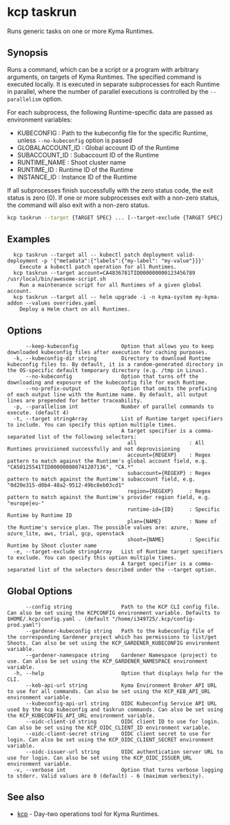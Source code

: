 # kcp taskrun

Runs generic tasks on one or more Kyma Runtimes.

## Synopsis

Runs a command, which can be a script or a program with arbitrary arguments, on targets of Kyma Runtimes.
The specified command is executed locally. It is executed in separate subprocesses for each Runtime in parallel, where the number of parallel executions is controlled by the `--parallelism` option.

For each subprocess, the following Runtime-specific data are passed as environment variables:
  - KUBECONFIG       : Path to the kubeconfig file for the specific Runtime, unless `--no-kubeconfig` option is passed
  - GLOBALACCOUNT_ID : Global account ID of the Runtime
  - SUBACCOUNT_ID    : Subaccount ID of the Runtime
  - RUNTIME_NAME     : Shoot cluster name
  - RUNTIME_ID       : Runtime ID of the Runtime
  - INSTANCE_ID      : Instance ID of the Runtime

  If all subprocesses finish successfully with the zero status code, the exit status is zero (0). If one or more subprocesses exit with a non-zero status, the command will also exit with a non-zero status.

```bash
kcp taskrun --target {TARGET SPEC} ... [--target-exclude {TARGET SPEC} ...] -- COMMAND [ARGS ...] [flags]
```

## Examples

```
  kcp taskrun --target all -- kubectl patch deployment valid-deployment -p '{"metadata":{"labels":{"my-label": "my-value"}}}'
    Execute a kubectl patch operation for all Runtimes.
  kcp taskrun --target account=CA4836781TID000000000123456789 /usr/local/bin/awesome-script.sh
    Run a maintenance script for all Runtimes of a given global account.
  kcp taskrun --target all -- helm upgrade -i -n kyma-system my-kyma-addon --values overrides.yaml
    Deploy a Helm chart on all Runtimes.
```

## Options

```
      --keep-kubeconfig              Option that allows you to keep downloaded kubeconfig files after execution for caching purposes.
  -k, --kubeconfig-dir string        Directory to download Runtime kubeconfig files to. By default, it is a random-generated directory in the OS-specific default temporary directory (e.g. /tmp in Linux).
      --no-kubeconfig                Option that turns off the downloading and exposure of the kubeconfig file for each Runtime.
      --no-prefix-output             Option that omits the prefixing of each output line with the Runtime name. By default, all output lines are prepended for better traceability.
  -p, --parallelism int              Number of parallel commands to execute. (default 4)
  -t, --target stringArray           List of Runtime target specifiers to include. You can specify this option multiple times.
                                     A target specifier is a comma-separated list of the following selectors:
                                       all                 : All Runtimes provisioned successfully and not deprovisioning
                                       account={REGEXP}    : Regex pattern to match against the Runtime's global account field, e.g. "CA50125541TID000000000741207136", "CA.*"
                                       subaccount={REGEXP} : Regex pattern to match against the Runtime's subaccount field, e.g. "0d20e315-d0b4-48a2-9512-49bc8eb03cd1"
                                       region={REGEXP}     : Regex pattern to match against the Runtime's provider region field, e.g. "europe|eu-"
                                       runtime-id={ID}     : Specific Runtime by Runtime ID
                                       plan={NAME}         : Name of the Runtime's service plan. The possible values are: azure, azure_lite, aws, trial, gcp, openstack
                                       shoot={NAME}        : Specific Runtime by Shoot cluster name
  -e, --target-exclude stringArray   List of Runtime target specifiers to exclude. You can specify this option multiple times.
                                     A target specifier is a comma-separated list of the selectors described under the --target option.
```

## Global Options

```
      --config string                Path to the KCP CLI config file. Can also be set using the KCPCONFIG environment variable. Defaults to $HOME/.kcp/config.yaml . (default "/home/i349725/.kcp/config-prod.yaml")
      --gardener-kubeconfig string   Path to the kubeconfig file of the corresponding Gardener project which has permissions to list/get Shoots. Can also be set using the KCP_GARDENER_KUBECONFIG environment variable.
      --gardener-namespace string    Gardener Namespace (project) to use. Can also be set using the KCP_GARDENER_NAMESPACE environment variable.
  -h, --help                         Option that displays help for the CLI.
      --keb-api-url string           Kyma Environment Broker API URL to use for all commands. Can also be set using the KCP_KEB_API_URL environment variable.
      --kubeconfig-api-url string    OIDC Kubeconfig Service API URL used by the kcp kubeconfig and taskrun commands. Can also be set using the KCP_KUBECONFIG_API_URL environment variable.
      --oidc-client-id string        OIDC client ID to use for login. Can also be set using the KCP_OIDC_CLIENT_ID environment variable.
      --oidc-client-secret string    OIDC client secret to use for login. Can also be set using the KCP_OIDC_CLIENT_SECRET environment variable.
      --oidc-issuer-url string       OIDC authentication server URL to use for login. Can also be set using the KCP_OIDC_ISSUER_URL environment variable.
  -v, --verbose int                  Option that turns verbose logging to stderr. Valid values are 0 (default) - 6 (maximum verbosity).
```

## See also

* [kcp](kcp.md)	 - Day-two operations tool for Kyma Runtimes.

